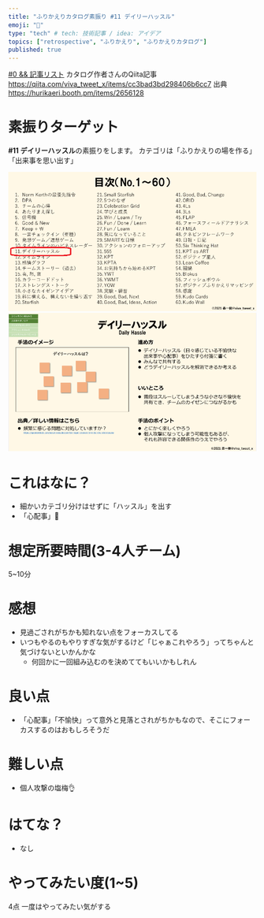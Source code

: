 ```yaml
---
title: "ふりかえりカタログ素振り #11 デイリーハッスル"
emoji: "📑"
type: "tech" # tech: 技術記事 / idea: アイデア
topics: ["retrospective", "ふりかえり", "ふりかえりカタログ"]
published: true
---
```


[#0 && 記事リスト](/datsuns/articles/retrospective-su-bu-ri-0.md)
カタログ作者さんのQiita記事
https://qiita.com/viva_tweet_x/items/cc3bad3bd298406b6cc7
出典
https://hurikaeri.booth.pm/items/2656128

# 素振りターゲット

**\#11 デイリーハッスル**の素振りをします。
カテゴリは「ふりかえりの場を作る」「出来事を思い出す」

![target](/images/retrospective-su-bu-ri/11-target.png)
![pattern](/images/retrospective-su-bu-ri/11-pattern.png)

# これはなに？

* 細かいカテゴリ分けはせずに「ハッスル」を出す
* 「心配事」🙋

# 想定所要時間(3-4人チーム)

5~10分

# 感想

* 見過ごされがちかも知れない点をフォーカスしてる
* いつもやるのもやりすぎな気がするけど「じゃぁこれやろう」ってちゃんと気づけないといかんかな
   * 何回かに一回組み込むのを決めててもいいかもしれん

# 良い点

* 「心配事」「不愉快」って意外と見落とされがちかもなので、そこにフォーカスするのはおもしろそうだ

# 難しい点

* 個人攻撃の塩梅👌

# はてな？

* なし

# やってみたい度(1~5)

4点
一度はやってみたい気がする
